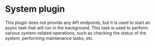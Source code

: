 # System plugin

This plugin does not provide any API endpoints, but it is used to start an async task that will run in the background. This task is used to perform various system-related operations, such as checking the status of the system, performing maintenance tasks, etc.
